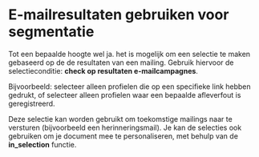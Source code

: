 # E-mailresultaten gebruiken voor segmentatie

Tot een bepaalde hoogte wel ja. het is mogelijk om een selectie te maken
gebaseerd op de de resultaten van een mailing. Gebruik hiervoor de
selectieconditie: **check op resultaten e-mailcampagnes**.

Bijvoorbeeld: selecteer alleen profielen die op een specifieke link
hebben gedrukt, of selecteer alleen profielen waar een bepaalde
afleverfout is geregistreerd.

Deze selectie kan worden gebruikt om toekomstige mailings naar te
versturen (bijvoorbeeld een herinneringsmail). Je kan de selecties ook
gebruiken om je document mee te personaliseren, met behulp van de
**in\_selection** functie.
